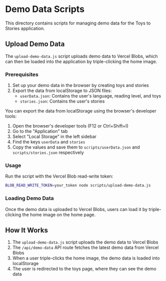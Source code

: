 # Demo Data Scripts

This directory contains scripts for managing demo data for the Toys to Stories application.

## Upload Demo Data

The `upload-demo-data.js` script uploads demo data to Vercel Blobs, which can then be loaded into the application by triple-clicking the home image.

### Prerequisites

1. Set up your demo data in the browser by creating toys and stories
2. Export the data from localStorage to JSON files:
   - `userData.json`: Contains the user's language, reading level, and toys
   - `stories.json`: Contains the user's stories

You can export the data from localStorage using the browser's developer tools:

1. Open the browser's developer tools (F12 or Ctrl+Shift+I)
2. Go to the "Application" tab
3. Select "Local Storage" in the left sidebar
4. Find the keys `userData` and `stories`
5. Copy the values and save them to `scripts/userData.json` and `scripts/stories.json` respectively

### Usage

Run the script with the Vercel Blob read-write token:

```bash
BLOB_READ_WRITE_TOKEN=your_token node scripts/upload-demo-data.js
```

### Loading Demo Data

Once the demo data is uploaded to Vercel Blobs, users can load it by triple-clicking the home image on the home page.

## How It Works

1. The `upload-demo-data.js` script uploads the demo data to Vercel Blobs
2. The `/api/demo-data` API route fetches the latest demo data from Vercel Blobs
3. When a user triple-clicks the home image, the demo data is loaded into localStorage
4. The user is redirected to the toys page, where they can see the demo data
